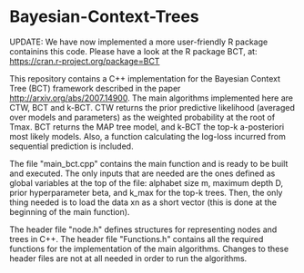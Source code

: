 # Bayesian-Context-Trees

UPDATE: We have now implemented a more user-friendly R package containins this code. Please have a look at the R package BCT, at: https://cran.r-project.org/package=BCT

This repository contains a C++ implementation for the Bayesian Context Tree (BCT) framework described in the paper http://arxiv.org/abs/2007.14900. The main algorithms implemented here are CTW, BCT and k-BCT. CTW returns the prior predictive likelihood (averaged over models and parameters) as the weighted probability at the root of Tmax. BCT returns the MAP tree model, and k-BCT the top-k a-posteriori most likely models. Also, a function calculating the log-loss incurred from sequential prediction is included.


The file "main_bct.cpp" contains the main function and is ready to be built and executed. The only inputs that are needed are the ones defined as global variables at the top of the file: alphabet size m, maximum depth D, prior hyperparameter beta, and k_max for the top-k trees. Then, the only thing needed is to load the data xn as a short vector (this is done at the beginning of the main function).  



The header file "node.h" defines structures for representing nodes and trees in C++. The header file "Functions.h" contains all the required functions for the implementation of the main algorithms. Changes to these header files are not at all needed in order to run the algorithms.
